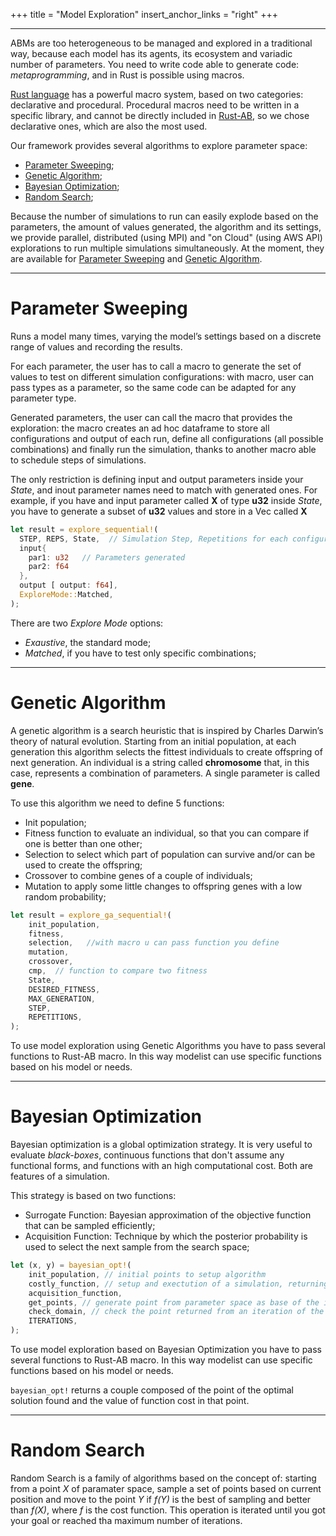 +++
title = "Model Exploration"
insert_anchor_links = "right"
+++

---

ABMs are too heterogeneous to be managed and explored in a traditional way, because each model has its agents, its ecosystem and variadic number of parameters. You need to write code able to generate code: *metaprogramming*, and in Rust is possible using macros.

[Rust language](https://www.rust-lang.org/) has a powerful macro system, based on two categories: declarative and procedural. Procedural macros need to be written in a specific library, and cannot be directly included in [Rust-AB](https://github.com/rust-ab/rust-ab), so we chose declarative ones, which are also the most used.

Our framework provides several algorithms to explore parameter space:
- [Parameter Sweeping](#parameter-sweeping);
- [Genetic Algorithm](#genetic-algorithm);
- [Bayesian Optimization](#bayesian-optimization);
- [Random Search](#random-search);


Because the number of simulations to run  can easily explode based on the parameters, the amount of values generated, the algorithm and its settings, we provide parallel, distributed (using MPI) and "on Cloud" (using AWS API) explorations to run multiple simulations simultaneously. At the moment, they are available for [Parameter Sweeping](#parameter-sweeping) and [Genetic Algorithm](#genetic-algorithm).



---
# Parameter Sweeping
 Runs a model many times, varying the model’s settings based on a discrete range of values and recording the results. 

For each parameter, the user has to call a macro to generate the set of values to test on different simulation configurations: with macro, user can pass types as a parameter, so the same code can be adapted for any parameter type.

Generated parameters, the user can call the macro that provides the exploration: the macro creates an ad hoc dataframe to store all configurations and output of each run, define all configurations (all possible combinations) and finally run the simulation, thanks to another macro able to schedule steps of simulations.

The only restriction is defining input and output parameters inside your *State*, and  inout parameter names need to match with generated ones. For example, if you have and input parameter called **X** of type **u32** inside *State*, you have to generate a subset of **u32** values  and store in a Vec called **X**   


```rs
let result = explore_sequential!(
  STEP, REPS, State,  // Simulation Step, Repetitions for each configuration, name of your State struct
  input{
    par1: u32   // Parameters generated
    par2: f64  
  },
  output [ output: f64], 
  ExploreMode::Matched,
);
```

There are two *Explore Mode* options:
- *Exaustive*, the standard mode;
- *Matched*, if you have to test only specific combinations;

---
# Genetic Algorithm
A genetic algorithm is a search heuristic that is inspired by Charles Darwin’s theory of natural evolution. Starting from an initial population, at each generation this algorithm selects the fittest individuals to create offspring of next generation. An individual is a string called **chromosome** that, in this case, represents a combination of parameters. A single parameter is called **gene**.

To use this algorithm we need to define 5 functions: 
- Init population;
- Fitness function to evaluate an individual, so that you can compare if one is better than one other;
- Selection to select which part of population can survive and/or can be used to create the offspring;
- Crossover to combine genes of a couple of individuals;
- Mutation to apply some little changes to offspring genes with a low random probability;


```rs
let result = explore_ga_sequential!(
    init_population,
    fitness,
    selection,   //with macro u can pass function you define
    mutation,
    crossover,
    cmp,  // function to compare two fitness
    State,
    DESIRED_FITNESS,
    MAX_GENERATION,
    STEP,
    REPETITIONS,
);
```
To use model exploration using Genetic Algorithms you have to pass several functions to Rust-AB macro.
In this way modelist can use specific functions based on his model or needs.

---
# Bayesian Optimization
Bayesian optimization is a global optimization strategy. It is very useful to evaluate *black-boxes*, continuous functions that don't assume any functional forms, and functions with an high computational cost. Both are features of a simulation.

This strategy is based on two functions:
- Surrogate Function: Bayesian approximation of the objective function that can be sampled efficiently;
- Acquisition Function: Technique by which the posterior probability is used to select the next sample from the search space;


```rs
let (x, y) = bayesian_opt!(
    init_population, // initial points to setup algorithm
    costly_function, // setup and exectution of a simulation, returning a cost
    acquisition_function,
    get_points, // generate point from parameter space as base of the iteration
    check_domain, // check the point returned from an iteration of the algorithm
    ITERATIONS, 
);
```

To use model exploration based on Bayesian Optimization you have to pass several functions to Rust-AB macro.
In this way modelist can use specific functions based on his model or needs.

`bayesian_opt!` returns a couple composed of the point of the optimal solution found and the value of function cost in that point.

---
# Random Search

Random Search is a family of algorithms based on the concept of: starting from a point *X* of paramater space, sample a set of points based on current position and move to   the point *Y* if *f(Y)* is the best of sampling and better than *f(X)*, where *f* is the cost function.
This operation is iterated until you got your goal or reached tha maximum number of iterations.


